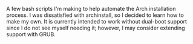 A few bash scripts I'm making to help automate the Arch installation process.
I was dissatisfied with archinstall, so I decided to learn how to make my own.
It is currently intended to work without dual-boot support since I do not see myself needing it; however, I may consider extending support with GRUB.
